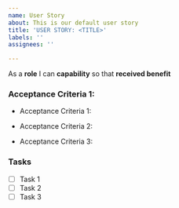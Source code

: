 ```yaml
---
name: User Story
about: This is our default user story
title: 'USER STORY: <TITLE>'
labels: ''
assignees: ''

---
```


As a **role** I can **capability** so that **received benefit**

### Acceptance Criteria 1:
- Acceptance Criteria 1:
* Acceptance Criteria 2:
+ Acceptance Criteria 3:

### Tasks
- [ ] Task 1
- [ ] Task 2
- [ ] Task 3
